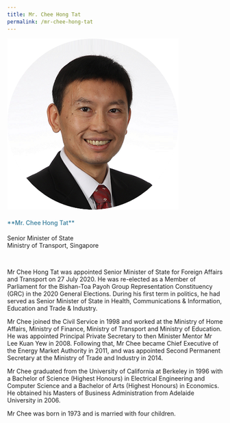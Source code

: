 ```yaml
---
title: Mr. Chee Hong Tat
permalink: /mr-chee-hong-tat
---
```

<div class="row">
            <div class="col is-3">
              <img src="images/speakers/CheeHongTat.png">
            </div>
            <div class="col is-9 speaker-details">
              <h4>**Mr. Chee Hong Tat**</h4>
<p>Senior Minister of State<br>
Ministry of Transport, Singapore</p><br>
<p>Mr Chee Hong Tat was appointed Senior Minister of State for Foreign Affairs and Transport on 27 July 2020. He was re-elected as a Member of Parliament for the Bishan-Toa Payoh Group Representation Constituency (GRC) in the 2020 General Elections. During his first term in politics, he had served as Senior Minister of State in Health, Communications & Information, Education and Trade & Industry.</p>
<p>
Mr Chee joined the Civil Service in 1998 and worked at the Ministry of Home Affairs, Ministry of Finance, Ministry of Transport and Ministry of Education. He was appointed Principal Private Secretary to then Minister Mentor Mr Lee Kuan Yew in 2008. Following that, Mr Chee became Chief Executive of the Energy Market Authority in 2011, and was appointed Second Permanent Secretary at the Ministry of Trade and Industry in 2014.</p>
<p>
Mr Chee graduated from the University of California at Berkeley in 1996 with a Bachelor of Science (Highest Honours) in Electrical Engineering and Computer Science and a Bachelor of Arts (Highest Honours) in Economics. He obtained his Masters of Business Administration from Adelaide University in 2006.</p>
<p>
Mr Chee was born in 1973 and is married with four children.</p>
            </div>
          </div> 
					
<style type="text/css"> 
    .is-left{
      text-align: left;
    }
    h4{
      font-weight: 500; 
      color: #337B9A !important;
    }
     .speaker-details p { text-align: justified; }
  </style>